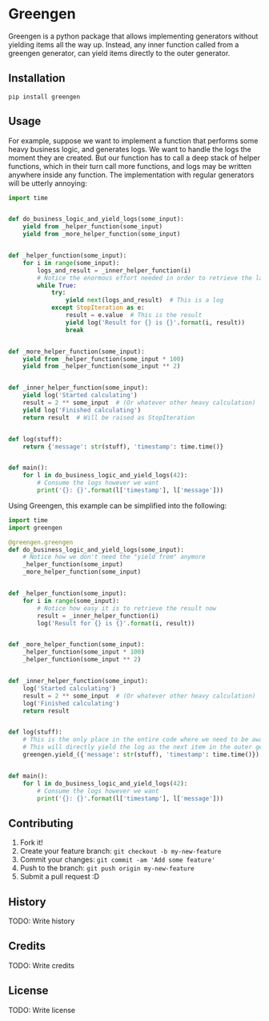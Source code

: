 # Greengen
Greengen is a python package that allows implementing generators without yielding items all the way up.
Instead, any inner function called from a greengen generator, can yield items directly to the outer generator.
## Installation
```
pip install greengen
```
## Usage
For example, suppose we want to implement a function that performs some heavy business logic, and generates logs.
We want to handle the logs the moment they are created.
But our function has to call a deep stack of helper functions, which in their turn call more functions,
and logs may be written anywhere inside any function.
The implementation with regular generators will be utterly annoying:
```python
import time


def do_business_logic_and_yield_logs(some_input):
    yield from _helper_function(some_input)
    yield from _more_helper_function(some_input)


def _helper_function(some_input):
    for i in range(some_input):
        logs_and_result = _inner_helper_function(i)
        # Notice the enormous effort needed in order to retrieve the last result (using StopIteration etc.)
        while True:
            try:
                yield next(logs_and_result)  # This is a log
            except StopIteration as e:
                result = e.value  # This is the result
                yield log('Result for {} is {}'.format(i, result))
                break


def _more_helper_function(some_input):
    yield from _helper_function(some_input * 100)
    yield from _helper_function(some_input ** 2)


def _inner_helper_function(some_input):
    yield log('Started calculating')
    result = 2 ** some_input  # (Or whatever other heavy calculation)
    yield log('Finished calculating')
    return result  # Will be raised as StopIteration


def log(stuff):
    return {'message': str(stuff), 'timestamp': time.time()}


def main():
    for l in do_business_logic_and_yield_logs(42):
        # Consume the logs however we want
        print('{}: {}'.format(l['timestamp'], l['message']))
```
Using Greengen, this example can be simplified into the following:
```python
import time
import greengen

@greengen.greengen
def do_business_logic_and_yield_logs(some_input):
    # Notice how we don't need the "yield from" anymore
    _helper_function(some_input)
    _more_helper_function(some_input)


def _helper_function(some_input):
    for i in range(some_input):
        # Notice how easy it is to retrieve the result now
        result = _inner_helper_function(i)
        log('Result for {} is {}'.format(i, result))


def _more_helper_function(some_input):
    _helper_function(some_input * 100)
    _helper_function(some_input ** 2)


def _inner_helper_function(some_input):
    log('Started calculating')
    result = 2 ** some_input  # (Or whatever other heavy calculation)
    log('Finished calculating')
    return result


def log(stuff):
    # This is the only place in the entire code where we need to be aware of the fact that we are inside a generator.
    # This will directly yield the log as the next item in the outer generator ("do_business_logic_and_yield_logs")
    greengen.yield_({'message': str(stuff), 'timestamp': time.time()})


def main():
    for l in do_business_logic_and_yield_logs(42):
        # Consume the logs however we want
        print('{}: {}'.format(l['timestamp'], l['message']))
```
## Contributing
1. Fork it!
2. Create your feature branch: `git checkout -b my-new-feature`
3. Commit your changes: `git commit -am 'Add some feature'`
4. Push to the branch: `git push origin my-new-feature`
5. Submit a pull request :D
## History
TODO: Write history
## Credits
TODO: Write credits
## License
TODO: Write license